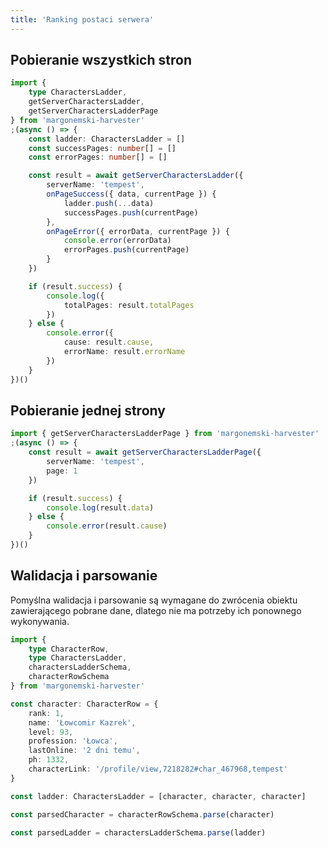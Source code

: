 ```yaml
---
title: 'Ranking postaci serwera'
---
```


## Pobieranie wszystkich stron

<!-- <img src="/assets/server-characters-ladder.png" /> -->
<!-- <img src="/assets/table-pagination.png"  /> -->

```ts
import {
    type CharactersLadder,
    getServerCharactersLadder,
    getServerCharactersLadderPage
} from 'margonemski-harvester'
;(async () => {
    const ladder: CharactersLadder = []
    const successPages: number[] = []
    const errorPages: number[] = []

    const result = await getServerCharactersLadder({
        serverName: 'tempest',
        onPageSuccess({ data, currentPage }) {
            ladder.push(...data)
            successPages.push(currentPage)
        },
        onPageError({ errorData, currentPage }) {
            console.error(errorData)
            errorPages.push(currentPage)
        }
    })

    if (result.success) {
        console.log({
            totalPages: result.totalPages
        })
    } else {
        console.error({
            cause: result.cause,
            errorName: result.errorName
        })
    }
})()
```

## Pobieranie jednej strony

```ts
import { getServerCharactersLadderPage } from 'margonemski-harvester'
;(async () => {
    const result = await getServerCharactersLadderPage({
        serverName: 'tempest',
        page: 1
    })

    if (result.success) {
        console.log(result.data)
    } else {
        console.error(result.cause)
    }
})()
```

## Walidacja i parsowanie

Pomyślna walidacja i parsowanie są wymagane do zwrócenia obiektu zawierającego pobrane dane, dlatego nie ma potrzeby ich ponownego wykonywania.

```ts
import {
    type CharacterRow,
    type CharactersLadder,
    charactersLadderSchema,
    characterRowSchema
} from 'margonemski-harvester'

const character: CharacterRow = {
    rank: 1,
    name: 'Łowcomir Kazrek',
    level: 93,
    profession: 'Łowca',
    lastOnline: '2 dni temu',
    ph: 1332,
    characterLink: '/profile/view,7218282#char_467968,tempest'
}

const ladder: CharactersLadder = [character, character, character]

const parsedCharacter = characterRowSchema.parse(character)

const parsedLadder = charactersLadderSchema.parse(ladder)
```
